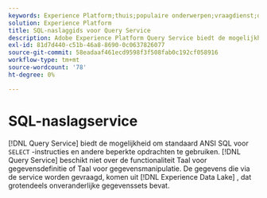 ```yaml
---
keywords: Experience Platform;thuis;populaire onderwerpen;vraagdienst;de dienst van de Vraag;sql;sql verwijzing;
solution: Experience Platform
title: SQL-naslaggids voor Query Service
description: Adobe Experience Platform Query Service biedt de mogelijkheid om standaard ANSI SQL te gebruiken voor SELECT-instructies en andere beperkte opdrachten.
exl-id: 81d7d440-c51b-46a8-8690-0c0637826077
source-git-commit: 58eadaaf461ecd9598f3f508fab0c192cf058916
workflow-type: tm+mt
source-wordcount: '78'
ht-degree: 0%

---
```


# SQL-naslagservice

[!DNL Query Service] biedt de mogelijkheid om standaard ANSI SQL voor `SELECT` -instructies en andere beperkte opdrachten te gebruiken. [!DNL Query Service] beschikt niet over de functionaliteit Taal voor gegevensdefinitie of Taal voor gegevensmanipulatie. De gegevens die via de service worden gevraagd, komen uit [!DNL Experience Data Lake] , dat grotendeels onveranderlijke gegevenssets bevat.
